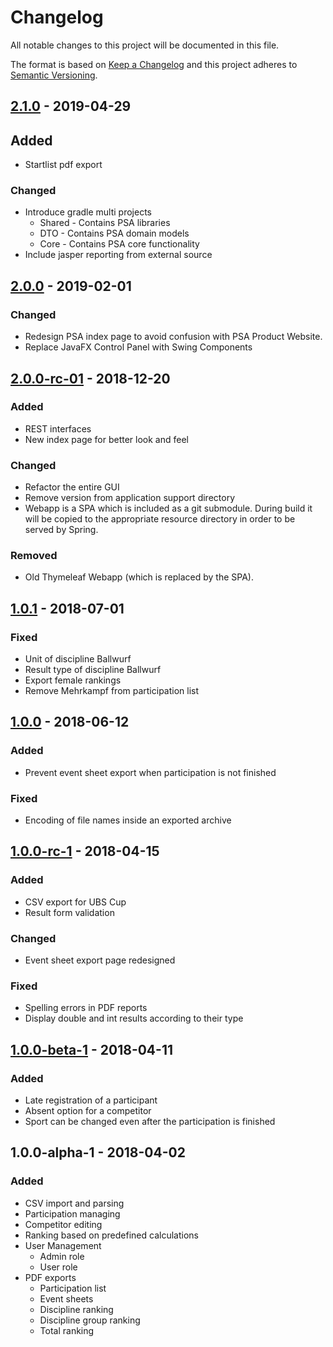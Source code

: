 # Changelog
All notable changes to this project will be documented in this file.

The format is based on [Keep a Changelog](https://keepachangelog.com/en/1.0.0/)
and this project adheres to [Semantic Versioning](https://semver.org/spec/v2.0.0.html).

## [2.1.0] - 2019-04-29

## Added
* Startlist pdf export

### Changed
* Introduce gradle multi projects
    * Shared - Contains PSA libraries
    * DTO - Contains PSA domain models
    * Core - Contains PSA core functionality
* Include jasper reporting from external source

## [2.0.0] - 2019-02-01

### Changed
* Redesign PSA index page to avoid confusion with PSA Product Website.
* Replace JavaFX Control Panel with Swing Components

## [2.0.0-rc-01] - 2018-12-20

### Added
* REST interfaces
* New index page for better look and feel

### Changed
* Refactor the entire GUI
* Remove version from application support directory
* Webapp is a SPA which is included as a git submodule. During build it will
be copied to the appropriate resource directory in order to be served by Spring.

### Removed
* Old Thymeleaf Webapp (which is replaced by the SPA).

## [1.0.1] - 2018-07-01

### Fixed
* Unit of discipline Ballwurf
* Result type of discipline Ballwurf
* Export female rankings
* Remove Mehrkampf from participation list

## [1.0.0] - 2018-06-12

### Added
* Prevent event sheet export when participation is not finished

### Fixed
* Encoding of file names inside an exported archive

## [1.0.0-rc-1] - 2018-04-15

### Added
* CSV export for UBS Cup
* Result form validation

### Changed
* Event sheet export page redesigned

### Fixed
* Spelling errors in PDF reports
* Display double and int results according to their type

## [1.0.0-beta-1] - 2018-04-11

### Added
* Late registration of a participant
* Absent option for a competitor
* Sport can be changed even after the participation is finished

## 1.0.0-alpha-1 - 2018-04-02

### Added
* CSV import and parsing
* Participation managing
* Competitor editing
* Ranking based on predefined calculations
* User Management
    * Admin role
    * User role
* PDF exports
    * Participation list
    * Event sheets
    * Discipline ranking
    * Discipline group ranking
    * Total ranking

[Unreleased]: https://github.com/BilledTrain380/sporttag-psa/compare/2.1.0...HEAD
[2.1.0]: https://github.com/BilledTrain380/sporttag-psa/compare/2.1.0...2.0.0
[2.0.0]: https://github.com/BilledTrain380/sporttag-psa/compare/2.0.0-rc-01...2.0.0
[2.0.0-rc-01]: https://github.com/BilledTrain380/sporttag-psa/compare/1.0.1...2.0.0-rc-01
[1.0.1]: https://github.com/BilledTrain380/sporttag-psa/compare/1.0.0...1.0.1
[1.0.0]: https://github.com/BilledTrain380/sporttag-psa/compare/1.0.0-rc-1...1.0.0
[1.0.0-rc-1]: https://github.com/BilledTrain380/sporttag-psa/compare/1.0.0-beta-1...1.0.0-rc-1
[1.0.0-beta-1]: https://github.com/BilledTrain380/sporttag-psa/compare/1.0.0-alpha-1...1.0.0-beta-1
